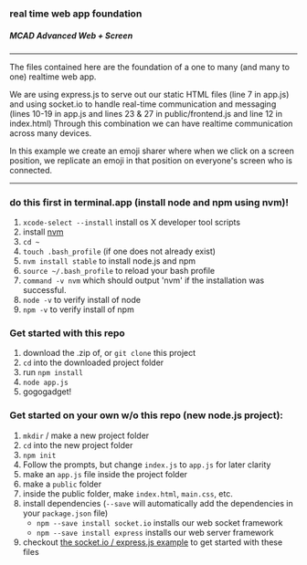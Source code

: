### real time web app foundation
##### MCAD Advanced Web + Screen
---
The files contained here are the foundation of a one to many (and many to one) realtime web app.

We are using express.js to serve out our static HTML files (line 7 in app.js) and using socket.io to handle real-time communication and messaging (lines 10-19 in app.js and lines 23 & 27 in public/frontend.js and line 12 in index.html) Through this combination we can have realtime communication across many devices.

In this example we create an emoji sharer where when we click on a screen position, we replicate an emoji in that position on everyone's screen who is connected.

---
### do this first in terminal.app (install node and npm using nvm)!
1. `xcode-select --install` install os X developer tool scripts
1. install [nvm](https://github.com/creationix/nvm)
1. `cd ~`
1. `touch .bash_profile` (if one does not already exist)
1. `nvm install stable` to install node.js and npm
1. `source ~/.bash_profile` to  reload your bash profile
1. `command -v nvm` which should output 'nvm' if the installation was successful.
1. `node -v` to verify install of node
1. `npm -v` to verify install of npm

### Get started with this repo
1. download the .zip of, or `git clone` this project
1. `cd` into the downloaded project folder
1. run `npm install`
1. `node app.js`
1. gogogadget!

### Get started on your own w/o this repo (new node.js project):
1. `mkdir` / make a new project folder
1. `cd` into the new project folder
1. `npm init`
1. Follow the prompts, but change `index.js` to `app.js` for later clarity
1. make an `app.js` file inside the project folder
1. make a `public` folder
1. inside the public folder, make `index.html`, `main.css`, etc.
1. install dependencies (`--save` will automatically add the dependencies in your `package.json` file)
    + `npm --save install socket.io` installs our web socket framework
    + `npm --save install express` installs our web server framework
1. checkout [the socket.io / express.js example](http://socket.io/docs/#using-with-express-3/4) to get started with these files

